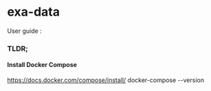 # exa-data

User guide : 

### TLDR;

#### Install Docker Compose

 https://docs.docker.com/compose/install/
 docker-compose --version
